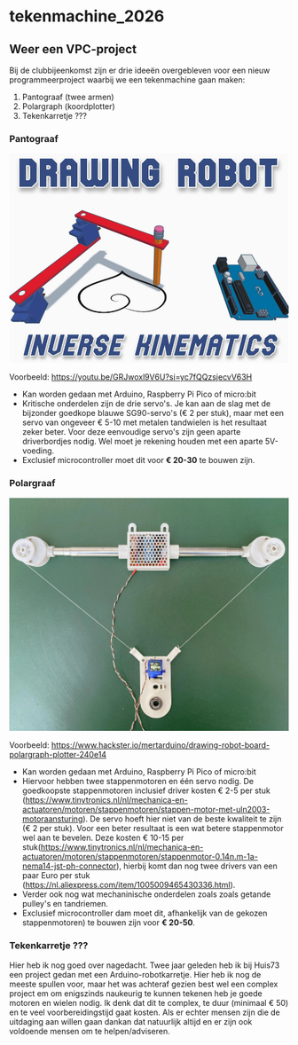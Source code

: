 # tekenmachine\_2026

## Weer een VPC-project



Bij de clubbijeenkomst zijn er drie ideeën overgebleven voor een nieuw programmeerproject waarbij we een tekenmachine gaan maken:



1. Pantograaf (twee armen)
2. Polargraph (koordplotter)
3. Tekenkarretje ???



### Pantograaf

![Pantograaf](pantograaf.jpeg)

Voorbeeld: https://youtu.be/GRJwoxl9V6U?si=yc7fQQzsjecvV63H

* Kan worden gedaan met Arduino, Raspberry Pi Pico of micro:bit
* Kritische onderdelen zijn de drie servo's. Je kan aan de slag met de bijzonder goedkope blauwe SG90-servo's (€ 2 per stuk), maar met een servo van ongeveer € 5-10 met metalen tandwielen is het resultaat zeker beter. Voor deze eenvoudige servo's zijn geen aparte driverbordjes nodig. Wel moet je rekening houden met een aparte 5V-voeding.
* Exclusief microcontroller moet dit voor **€ 20-30** te bouwen zijn.



### Polargraaf

![Polargraaf](polargraph.jpg)

Voorbeeld: https://www.hackster.io/mertarduino/drawing-robot-board-polargraph-plotter-240e14

* Kan worden gedaan met Arduino, Raspberry Pi Pico of micro:bit
* Hiervoor hebben twee stappenmotoren en één servo nodig. De goedkoopste stappenmotoren inclusief driver kosten € 2-5 per stuk (https://www.tinytronics.nl/nl/mechanica-en-actuatoren/motoren/stappenmotoren/stappen-motor-met-uln2003-motoraansturing). De servo hoeft hier niet van de beste kwaliteit te zijn (€ 2 per stuk). Voor een beter resultaat is een wat betere stappenmotor wel aan te bevelen. Deze kosten € 10-15 per stuk(https://www.tinytronics.nl/nl/mechanica-en-actuatoren/motoren/stappenmotoren/stappenmotor-0.14n.m-1a-nema14-jst-ph-connector), hierbij komt dan nog twee drivers van een paar Euro per stuk (https://nl.aliexpress.com/item/1005009465430336.html).
* Verder ook nog wat mechaninische onderdelen zoals zoals getande pulley's en tandriemen.
* Exclusief microcontroller dam moet dit, afhankelijk van de gekozen stappenmotoren) te bouwen zijn voor **€ 20-50**.



### Tekenkarretje ???

Hier heb ik nog goed over nagedacht. Twee jaar geleden heb ik bij Huis73 een project gedan met een Arduino-robotkarretje. Hier heb ik nog de meeste spullen voor, maar het was achteraf gezien best wel een complex project em om enigszinds naukeurig te kunnen tekenen heb je goede motoren en wielen nodig. Ik denk dat dit te complex, te duur (minimaal € 50) en te veel voorbereidingstijd gaat kosten. Als er echter mensen zijn die de uitdaging aan willen gaan dankan dat natuurlijk altijd en er zijn ook voldoende mensen om te helpen/adviseren.



